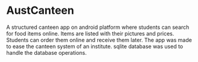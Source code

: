 # AustCanteen
A structured canteen app on android platform where students can search for food items online.
Items are listed with their pictures and prices. Students can order them online
and receive them later. The app was made to ease the canteen system of an institute.
sqlite database was used to handle the database operations.
